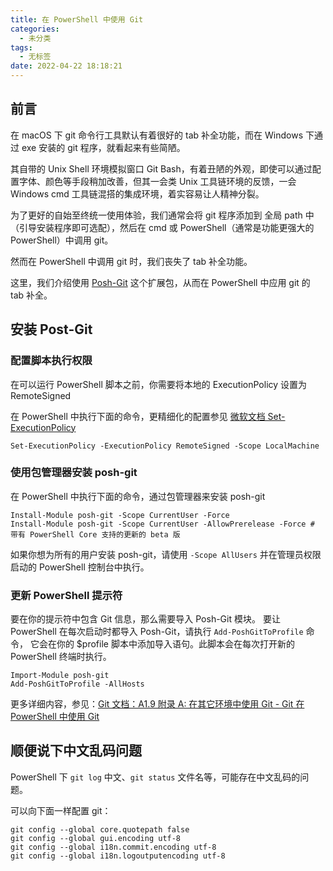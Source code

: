 ```yaml
---
title: 在 PowerShell 中使用 Git
categories:
  - 未分类
tags:
  - 无标签
date: 2022-04-22 18:18:21
---
```


## 前言

在 macOS 下 git 命令行工具默认有着很好的 tab 补全功能，而在 Windows 下通过 exe 安装的 git 程序，就看起来有些简陋。

其自带的 Unix Shell 环境模拟窗口 Git Bash，有着丑陋的外观，即使可以通过配置字体、颜色等手段稍加改善，但其一会类 Unix 工具链环境的反馈，一会 Windows cmd 工具链混搭的集成环境，着实容易让人精神分裂。

为了更好的自始至终统一使用体验，我们通常会将 git 程序添加到 全局 path 中（引导安装程序即可选配），然后在 cmd 或 PowerShell（通常是功能更强大的 PowerShell）中调用 git。

然而在 PowerShell 中调用 git 时，我们丧失了 tab 补全功能。

这里，我们介绍使用 [Posh-Git](https://github.com/dahlbyk/posh-git) 这个扩展包，从而在 PowerShell 中应用 git 的 tab 补全。

## 安装 Post-Git

### 配置脚本执行权限

在可以运行 PowerShell 脚本之前，你需要将本地的 ExecutionPolicy 设置为 RemoteSigned

在 PowerShell 中执行下面的命令，更精细化的配置参见 [微软文档 Set-ExecutionPolicy](https://learn.microsoft.com/zh-cn/powershell/module/microsoft.powershell.security/set-executionpolicy?view=powershell-7.2)

```
Set-ExecutionPolicy -ExecutionPolicy RemoteSigned -Scope LocalMachine
```

### 使用包管理器安装 posh-git

在 PowerShell 中执行下面的命令，通过包管理器来安装 posh-git

```
Install-Module posh-git -Scope CurrentUser -Force
Install-Module posh-git -Scope CurrentUser -AllowPrerelease -Force # 带有 PowerShell Core 支持的更新的 beta 版
```

如果你想为所有的用户安装 posh-git，请使用 `-Scope AllUsers` 并在管理员权限启动的 PowerShell 控制台中执行。

### 更新 PowerShell 提示符

要在你的提示符中包含 Git 信息，那么需要导入 Posh-Git 模块。 要让 PowerShell 在每次启动时都导入 Posh-Git，请执行 `Add-PoshGitToProfile` 命令， 它会在你的 $profile 脚本中添加导入语句。此脚本会在每次打开新的 PowerShell 终端时执行。

```
Import-Module posh-git
Add-PoshGitToProfile -AllHosts
```

更多详细内容，参见：[Git 文档：A1.9 附录 A: 在其它环境中使用 Git - Git 在 PowerShell 中使用 Git](https://git-scm.com/book/zh/v2/附录-A%3A-在其它环境中使用-Git-Git-在-PowerShell-中使用-Git)

## 顺便说下中文乱码问题

PowerShell 下 `git log` 中文、`git status` 文件名等，可能存在中文乱码的问题。

可以向下面一样配置 git：

```
git config --global core.quotepath false
git config --global gui.encoding utf-8
git config --global i18n.commit.encoding utf-8
git config --global i18n.logoutputencoding utf-8
```

